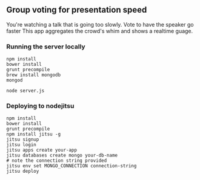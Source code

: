 ## Group voting for presentation speed

You're watching a talk that is going too slowly. Vote to have the
speaker go faster This app aggregates the crowd's whim and shows a
realtime guage.

### Running the server locally

    npm install
    bower install
    grunt precompile
    brew install mongodb
    mongod

    node server.js

### Deploying to nodejitsu

    npm install
    bower install
    grunt precompile
    npm install jitsu -g
    jitsu signup
    jitsu login
    jitsu apps create your-app
    jitsu databases create mongo your-db-name
    # note the connection string provided
    jitsu env set MONGO_CONNECTION connection-string
    jitsu deploy
